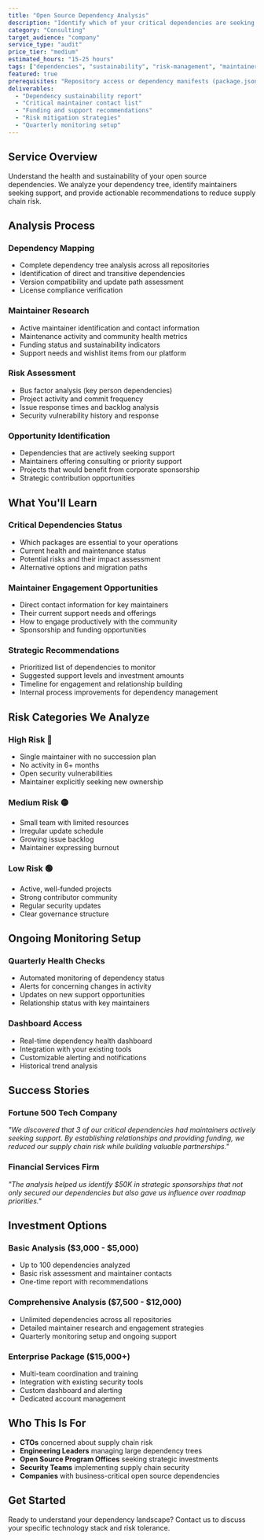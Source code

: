 ```yaml
---
title: "Open Source Dependency Analysis"
description: "Identify which of your critical dependencies are seeking support, and connect with maintainers to ensure long-term sustainability of your stack."
category: "Consulting"
target_audience: "company"
service_type: "audit"
price_tier: "medium"
estimated_hours: "15-25 hours"
tags: ["dependencies", "sustainability", "risk-management", "maintainers"]
featured: true
prerequisites: "Repository access or dependency manifests (package.json, requirements.txt, etc.)"
deliverables:
  - "Dependency sustainability report"
  - "Critical maintainer contact list"
  - "Funding and support recommendations"
  - "Risk mitigation strategies"
  - "Quarterly monitoring setup"
---
```


## Service Overview

Understand the health and sustainability of your open source dependencies. We analyze your dependency tree, identify maintainers seeking support, and provide actionable recommendations to reduce supply chain risk.

## Analysis Process

### Dependency Mapping
- Complete dependency tree analysis across all repositories
- Identification of direct and transitive dependencies
- Version compatibility and update path assessment
- License compliance verification

### Maintainer Research
- Active maintainer identification and contact information
- Maintenance activity and community health metrics
- Funding status and sustainability indicators
- Support needs and wishlist items from our platform

### Risk Assessment
- Bus factor analysis (key person dependencies)
- Project activity and commit frequency
- Issue response times and backlog analysis
- Security vulnerability history and response

### Opportunity Identification
- Dependencies that are actively seeking support
- Maintainers offering consulting or priority support
- Projects that would benefit from corporate sponsorship
- Strategic contribution opportunities

## What You'll Learn

### Critical Dependencies Status
- Which packages are essential to your operations
- Current health and maintenance status
- Potential risks and their impact assessment
- Alternative options and migration paths

### Maintainer Engagement Opportunities
- Direct contact information for key maintainers
- Their current support needs and offerings
- How to engage productively with the community
- Sponsorship and funding opportunities

### Strategic Recommendations
- Prioritized list of dependencies to monitor
- Suggested support levels and investment amounts
- Timeline for engagement and relationship building
- Internal process improvements for dependency management

## Risk Categories We Analyze

### High Risk 🔴
- Single maintainer with no succession plan
- No activity in 6+ months
- Open security vulnerabilities
- Maintainer explicitly seeking new ownership

### Medium Risk 🟡
- Small team with limited resources
- Irregular update schedule
- Growing issue backlog
- Maintainer expressing burnout

### Low Risk 🟢
- Active, well-funded projects
- Strong contributor community
- Regular security updates
- Clear governance structure

## Ongoing Monitoring Setup

### Quarterly Health Checks
- Automated monitoring of dependency status
- Alerts for concerning changes in activity
- Updates on new support opportunities
- Relationship status with key maintainers

### Dashboard Access
- Real-time dependency health dashboard
- Integration with your existing tools
- Customizable alerting and notifications
- Historical trend analysis

## Success Stories

### Fortune 500 Tech Company
*"We discovered that 3 of our critical dependencies had maintainers actively seeking support. By establishing relationships and providing funding, we reduced our supply chain risk while building valuable partnerships."*

### Financial Services Firm
*"The analysis helped us identify $50K in strategic sponsorships that not only secured our dependencies but also gave us influence over roadmap priorities."*

## Investment Options

### Basic Analysis ($3,000 - $5,000)
- Up to 100 dependencies analyzed
- Basic risk assessment and maintainer contacts
- One-time report with recommendations

### Comprehensive Analysis ($7,500 - $12,000)
- Unlimited dependencies across all repositories
- Detailed maintainer research and engagement strategies
- Quarterly monitoring setup and ongoing support

### Enterprise Package ($15,000+)
- Multi-team coordination and training
- Integration with existing security tools
- Custom dashboard and alerting
- Dedicated account management

## Who This Is For

- **CTOs** concerned about supply chain risk
- **Engineering Leaders** managing large dependency trees
- **Open Source Program Offices** seeking strategic investments
- **Security Teams** implementing supply chain security
- **Companies** with business-critical open source dependencies

## Get Started

Ready to understand your dependency landscape? Contact us to discuss your specific technology stack and risk tolerance.